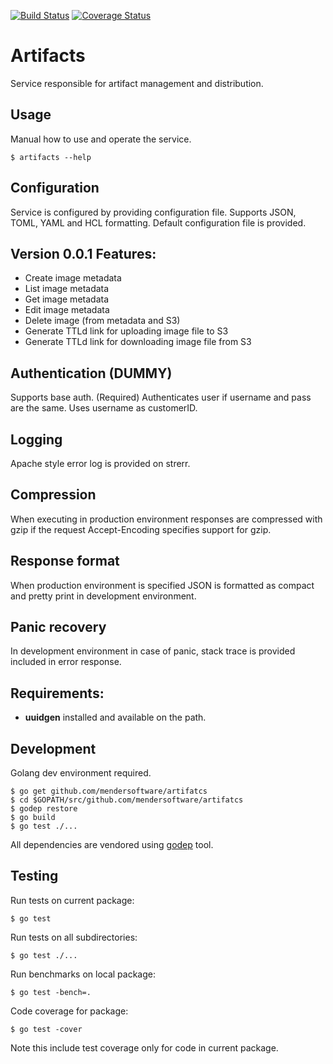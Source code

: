 [![Build Status](https://travis-ci.com/mendersoftware/artifacts.svg?token=rx8YqsZ2ZyaopcMPmDmo&branch=master)](https://travis-ci.com/mendersoftware/artifacts)
[![Coverage Status](https://coveralls.io/repos/mendersoftware/artifacts/badge.svg?branch=master&service=github&t=xZ0vYT)](https://coveralls.io/github/mendersoftware/artifacts?branch=master)


# Artifacts

Service responsible for artifact management and distribution.

## Usage

Manual how to use and operate the service.

```
$ artifacts --help
```

## Configuration

Service is configured by providing configuration file. Supports JSON, TOML, YAML and HCL formatting.
Default configuration file is provided.

## Version 0.0.1 Features:
* Create image metadata
* List image metadata
* Get image metadata
* Edit image metadata
* Delete image (from metadata and S3)
* Generate TTLd link for uploading image file to S3
* Generate TTLd link for downloading image file from S3

## Authentication (DUMMY)

Supports base auth. (Required)
Authenticates user if username and pass are the same.
Uses username as customerID.

## Logging

Apache style error log is provided on strerr.

## Compression

When executing in production environment responses are compressed with gzip if the request Accept-Encoding specifies support for gzip.

## Response format

When production environment is specified JSON is formatted as compact and pretty print in development environment.

## Panic recovery

In development environment in case of panic, stack trace is provided included in error response.

## Requirements:

* **uuidgen** installed and available on the path.

## Development

Golang dev environment required.

```
$ go get github.com/mendersoftware/artifatcs
$ cd $GOPATH/src/github.com/mendersoftware/artifatcs
$ godep restore
$ go build
$ go test ./...
```

All dependencies are vendored using [godep](https://github.com/tools/godep) tool.

## Testing

Run tests on current package:

```
$ go test
```

Run tests on all subdirectories:

```
$ go test ./...
```

Run benchmarks on local package:

```
$ go test -bench=.
```

Code coverage for package:

```
$ go test -cover
```

Note this include test coverage only for code in current package.
